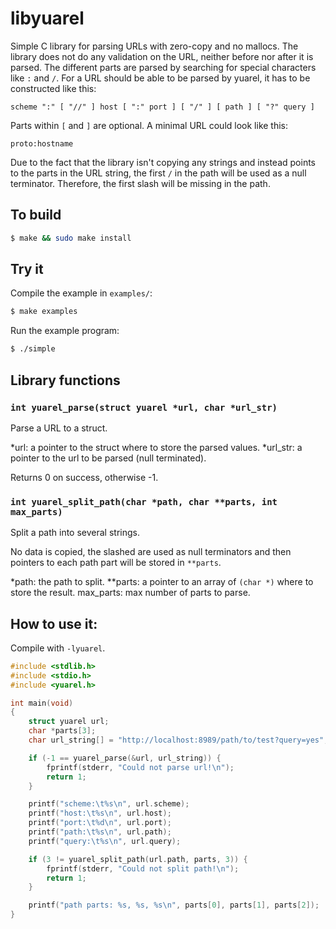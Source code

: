 # libyuarel

Simple C library for parsing URLs with zero-copy and no mallocs. The library
does not do any validation on the URL, neither before nor after it is parsed.
The different parts are parsed by searching for special characters like `:`
and `/`. For a URL should be able to be parsed by yuarel, it has to be
constructed like this:

`scheme ":" [ "//" ] host [ ":" port ] [ "/" ] [ path ] [ "?" query ]`

Parts within `[` and `]` are optional. A minimal URL could look like this:

`proto:hostname`

Due to the fact that the library isn't copying any strings and instead points
to the parts in the URL string, the first `/` in the path will be used as a
null terminator. Therefore, the first slash will be missing in the path.

## To build

```sh
$ make && sudo make install
```

## Try it

Compile the example in `examples/`:

```sh
$ make examples
```

Run the example program:

```sh
$ ./simple
```

## Library functions

### `int yuarel_parse(struct yuarel *url, char *url_str)`

Parse a URL to a struct.

*url: a pointer to the struct where to store the parsed values.
*url_str: a pointer to the url to be parsed (null terminated).

Returns 0 on success, otherwise -1.

### `int yuarel_split_path(char *path, char **parts, int max_parts)`

Split a path into several strings.

No data is copied, the slashed are used as null terminators and then
pointers to each path part will be stored in `**parts`.

*path: the path to split.
**parts: a pointer to an array of `(char *)` where to store the result.
max_parts: max number of parts to parse.

## How to use it:

Compile with `-lyuarel`.

```C
#include <stdlib.h>
#include <stdio.h>
#include <yuarel.h>

int main(void)
{
	struct yuarel url;
	char *parts[3];
	char url_string[] = "http://localhost:8989/path/to/test?query=yes";

	if (-1 == yuarel_parse(&url, url_string)) {
		fprintf(stderr, "Could not parse url!\n");
		return 1;
	}

	printf("scheme:\t%s\n", url.scheme);
	printf("host:\t%s\n", url.host);
	printf("port:\t%d\n", url.port);
	printf("path:\t%s\n", url.path);
	printf("query:\t%s\n", url.query);

	if (3 != yuarel_split_path(url.path, parts, 3)) {
		fprintf(stderr, "Could not split path!\n");
		return 1;
	}

	printf("path parts: %s, %s, %s\n", parts[0], parts[1], parts[2]);
}

```
